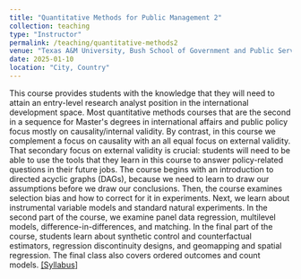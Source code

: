 ```yaml
---
title: "Quantitative Methods for Public Management 2"
collection: teaching
type: "Instructor"
permalink: /teaching/quantitative-methods2
venue: "Texas A&M University, Bush School of Government and Public Service (Bush 635)"
date: 2025-01-10
location: "City, Country"
---
```


This course provides students with the knowledge that they will need to attain an entry-level research analyst position in the international development space. Most quantitative methods courses that are the second in a sequence for Master's degrees in international affairs and public policy focus mostly on causality/internal validity. By contrast, in this course we complement a focus on causality with an all equal focus on external validity. That secondary focus on external validity is crucial: students will need to be able to use the tools that they learn in this course to answer policy-related questions in their future jobs. The course begins with an introduction to directed acyclic graphs (DAGs), because we need to learn to draw our assumptions before we draw our conclusions. Then, the course examines selection bias and how to correct for it in experiments. Next, we learn about instrumental variable models and standard natural experiments. In the second part of the course, we examine panel data regression, multilevel models, difference-in-differences, and matching. In the final part of the course, students learn about synthetic control and counterfactual estimators, regression discontinuity designs, and geomapping and spatial regression. The final class also covers ordered outcomes and count models. [[Syllabus]](/files/Denly_Syllabus_QuantMethods2.pdf) 